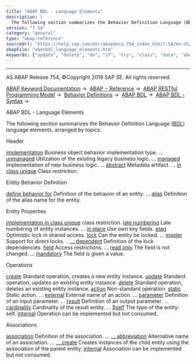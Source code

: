 ```yaml
---
title: "ABAP BDL - Language Elements"
description: |
  The following section summarizes the Behavior Definition Language (BDL(https://help.sap.com/doc/abapdocu_754_index_htm/7.54/en-US/abenbdl_glosry.htm 'Glossary Entry')) language elements, arranged by topics. Header implementation(https://help.sap.com/doc/abapdocu_754_index_htm/7.54/en-US/abenbdl_
version: "7.54"
category: "general"
type: "abap-reference"
sourceUrl: "https://help.sap.com/doc/abapdocu_754_index_htm/7.54/en-US/abenbdl_language_elements.htm"
abapFile: "abenbdl_language_elements.htm"
keywords: ["update", "delete", "do", "if", "try", "class", "data", "abenbdl", "language", "elements"]
---
```


* * *

AS ABAP Release 754, ©Copyright 2019 SAP SE. All rights reserved.

[ABAP Keyword Documentation](https://help.sap.com/doc/abapdocu_754_index_htm/7.54/en-US/abenabap.htm) →  [ABAP − Reference](https://help.sap.com/doc/abapdocu_754_index_htm/7.54/en-US/abenabap_reference.htm) →  [ABAP RESTful Programming Model](https://help.sap.com/doc/abapdocu_754_index_htm/7.54/en-US/abenrestful_abap_programming.htm) →  [Behavior Definitions](https://help.sap.com/doc/abapdocu_754_index_htm/7.54/en-US/abenabap_behavior_definitions.htm) →  [ABAP BDL](https://help.sap.com/doc/abapdocu_754_index_htm/7.54/en-US/abenabap_bdl.htm) →  [ABAP BDL - Syntax](https://help.sap.com/doc/abapdocu_754_index_htm/7.54/en-US/abenbdl_syntax.htm) → 

ABAP BDL - Language Elements

The following section summarizes the Behavior Definition Language ([BDL](https://help.sap.com/doc/abapdocu_754_index_htm/7.54/en-US/abenbdl_glosry.htm "Glossary Entry")) language elements, arranged by topics.

Header

[implementation](https://help.sap.com/doc/abapdocu_754_index_htm/7.54/en-US/abenbdl_implementation.htm) Business object behavior implementation type.
... [unmanaged](https://help.sap.com/doc/abapdocu_754_index_htm/7.54/en-US/abenbdl_implementation.htm) Utilization of the existing legacy business logic.
... [managed](https://help.sap.com/doc/abapdocu_754_index_htm/7.54/en-US/abenbdl_implementation.htm) Implementation of new business logic.
... [abstract](https://help.sap.com/doc/abapdocu_754_index_htm/7.54/en-US/abenbdl_implementation.htm) Metadata artifact.
... [in class unique](https://help.sap.com/doc/abapdocu_754_index_htm/7.54/en-US/abenbdl_implementation.htm) Class restriction.

Entity Behavior Definition

[define behavior for](https://help.sap.com/doc/abapdocu_754_index_htm/7.54/en-US/abenbdl_define_behavior.htm) Definition of the behavior of an entity.
... [alias](https://help.sap.com/doc/abapdocu_754_index_htm/7.54/en-US/abenbdl_alias.htm) Definition of the alias name for the entity.

Entity Properties

[implementation in class unique](https://help.sap.com/doc/abapdocu_754_index_htm/7.54/en-US/abenbdl_in_class_unique.htm) class restriction.
[late numbering](https://help.sap.com/doc/abapdocu_754_index_htm/7.54/en-US/abenbdl_late_numbering.htm) Late numbering of entity instances.
... [in place](https://help.sap.com/doc/abapdocu_754_index_htm/7.54/en-US/abenbdl_late_numbering.htm) Use own key fields.
[etag](https://help.sap.com/doc/abapdocu_754_index_htm/7.54/en-US/abenbdl_etag.htm) Optimistic lock in shared access.
[lock](https://help.sap.com/doc/abapdocu_754_index_htm/7.54/en-US/abenbdl_lock.htm) Can the entity be locked.
... [master](https://help.sap.com/doc/abapdocu_754_index_htm/7.54/en-US/abenbdl_lock.htm) Support for direct locks.
...[... dependent](https://help.sap.com/doc/abapdocu_754_index_htm/7.54/en-US/abenbdl_lock.htm) Definition of the lock dependencies.
[field](https://help.sap.com/doc/abapdocu_754_index_htm/7.54/en-US/abenbdl_field.htm) Access restrictions.
... [read only](https://help.sap.com/doc/abapdocu_754_index_htm/7.54/en-US/abenbdl_field.htm) The field is not changed.
... [mandatory](https://help.sap.com/doc/abapdocu_754_index_htm/7.54/en-US/abenbdl_field.htm) The field is given a value.

Operations

[create](https://help.sap.com/doc/abapdocu_754_index_htm/7.54/en-US/abenbdl_standard_operations.htm) Standard operation, creates a new entity instance.
[update](https://help.sap.com/doc/abapdocu_754_index_htm/7.54/en-US/abenbdl_standard_operations.htm) Standard operation, updates an existing entity instance.
[delete](https://help.sap.com/doc/abapdocu_754_index_htm/7.54/en-US/abenbdl_standard_operations.htm) Standard operation, deletes an existing entity instance.
[action](https://help.sap.com/doc/abapdocu_754_index_htm/7.54/en-US/abenbdl_action.htm) Non-standard operation.
[static](https://help.sap.com/doc/abapdocu_754_index_htm/7.54/en-US/abenbdl_action.htm) Static action.
... [external](https://help.sap.com/doc/abapdocu_754_index_htm/7.54/en-US/abenbdl_action.htm) External name of an action.
... [parameter](https://help.sap.com/doc/abapdocu_754_index_htm/7.54/en-US/abenbdl_action.htm) Definition of an input parameter.
... [result](https://help.sap.com/doc/abapdocu_754_index_htm/7.54/en-US/abenbdl_action.htm) Definition of an output parameter.
... [cardinality](https://help.sap.com/doc/abapdocu_754_index_htm/7.54/en-US/abenbdl_action.htm) Cardinality of the result entity.
... [$self](https://help.sap.com/doc/abapdocu_754_index_htm/7.54/en-US/abenbdl_action.htm) The type of the entity: self.
[internal](https://help.sap.com/doc/abapdocu_754_index_htm/7.54/en-US/abenbdl_action.htm) Operation can be implemented but not consumed.

Associations

[association](https://help.sap.com/doc/abapdocu_754_index_htm/7.54/en-US/abenbdl_association.htm) Definition of the association.
... [... abbreviation](https://help.sap.com/doc/abapdocu_754_index_htm/7.54/en-US/abenbdl_association.htm) Alternative name of an association.
... [... create](https://help.sap.com/doc/abapdocu_754_index_htm/7.54/en-US/abenbdl_association.htm) Creates instances of the child entity using the association of the parent entity.
[internal](https://help.sap.com/doc/abapdocu_754_index_htm/7.54/en-US/abenbdl_association.htm) Association can be implemented but not consumed.